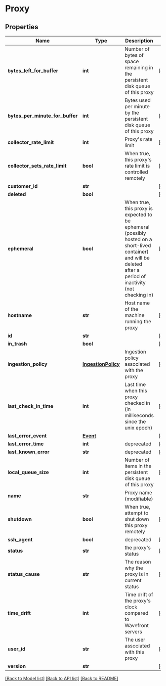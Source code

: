 # Proxy

## Properties
Name | Type | Description | Notes
------------ | ------------- | ------------- | -------------
**bytes_left_for_buffer** | **int** | Number of bytes of space remaining in the persistent disk queue of this proxy | [optional] 
**bytes_per_minute_for_buffer** | **int** | Bytes used per minute by the persistent disk queue of this proxy | [optional] 
**collector_rate_limit** | **int** | Proxy&#39;s rate limit | [optional] 
**collector_sets_rate_limit** | **bool** | When true, this proxy&#39;s rate limit is controlled remotely | [optional] 
**customer_id** | **str** |  | [optional] 
**deleted** | **bool** |  | [optional] 
**ephemeral** | **bool** | When true, this proxy is expected to be ephemeral (possibly hosted on a short-lived container) and will be deleted after a period of inactivity (not checking in) | [optional] 
**hostname** | **str** | Host name of the machine running the proxy | [optional] 
**id** | **str** |  | [optional] 
**in_trash** | **bool** |  | [optional] 
**ingestion_policy** | [**IngestionPolicy**](IngestionPolicy.md) | Ingestion policy associated with the proxy | [optional] 
**last_check_in_time** | **int** | Last time when this proxy checked in (in milliseconds since the unix epoch) | [optional] 
**last_error_event** | [**Event**](Event.md) |  | [optional] 
**last_error_time** | **int** | deprecated | [optional] 
**last_known_error** | **str** | deprecated | [optional] 
**local_queue_size** | **int** | Number of items in the persistent disk queue of this proxy | [optional] 
**name** | **str** | Proxy name (modifiable) | 
**shutdown** | **bool** | When true, attempt to shut down this proxy remotely | [optional] 
**ssh_agent** | **bool** | deprecated | [optional] 
**status** | **str** | the proxy&#39;s status | [optional] 
**status_cause** | **str** | The reason why the proxy is in current status | [optional] 
**time_drift** | **int** | Time drift of the proxy&#39;s clock compared to Wavefront servers | [optional] 
**user_id** | **str** | The user associated with this proxy | [optional] 
**version** | **str** |  | [optional] 

[[Back to Model list]](../README.md#documentation-for-models) [[Back to API list]](../README.md#documentation-for-api-endpoints) [[Back to README]](../README.md)


